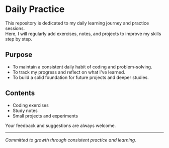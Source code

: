 # Daily Practice

This repository is dedicated to my daily learning journey and practice sessions.  
Here, I will regularly add exercises, notes, and projects to improve my skills step by step.

## Purpose

- To maintain a consistent daily habit of coding and problem-solving.  
- To track my progress and reflect on what I've learned.  
- To build a solid foundation for future projects and deeper studies.

## Contents

- Coding exercises  
- Study notes  
- Small projects and experiments


Your feedback and suggestions are always welcome.

---

*Committed to growth through consistent practice and learning.*
